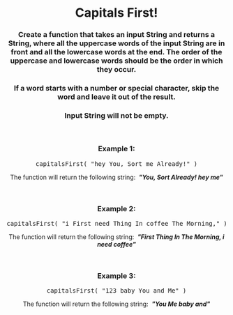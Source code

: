 <div align = 'center'>

# Capitals First!

</div>

<div align = 'center'>

<h3>Create a function that takes an input String and returns a String, where all the uppercase words of the input String are in front and all the lowercase words at the end. The order of the uppercase and lowercase words should be the order in which they occur.</h3>

<h3>If a word starts with a number or special character, skip the word and leave it out of the result.</h3>

<h3>Input String will not be empty.</h3>

<br>

<h3>Example 1:</h3>

<pre>capitalsFirst(&nbsp;"hey You, Sort me Already!"&nbsp;)</pre>

<p>The function will return the following string: &nbsp;<strong><em>"You, Sort Already! hey me"</em></strong></p>

<br>

<h3>Example 2:</h3>

<pre>capitalsFirst(&nbsp;"i First need Thing In coffee The Morning,"&nbsp;)</pre>

<p>The function will return the following string: &nbsp;<strong><em>"First Thing In The Morning, i need coffee"</em></strong></p>

<br>

<h3>Example 3:</h3>

<pre>capitalsFirst(&nbsp;"123 baby You and Me"&nbsp;)</pre>

<p>The function will return the following string: &nbsp;<strong><em>"You Me baby and"</em></strong></p>

</div>
